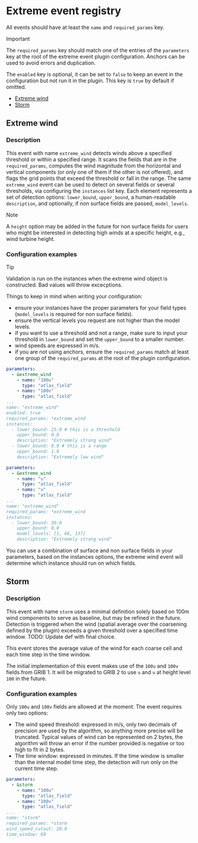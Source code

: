 # Extreme event registry

All events should have at least the `name` and `required_params` key.
> [!IMPORTANT]
> The `required_params` key should match one of the entries of the `parameters` key at the root of the
extreme event plugin configuration. Anchors can be used to avoid errors and duplication.

The `enabled` key is optional, it can be set to `false` to keep an event in the configuration but not run it in the plugin.
This key is `true` by default if omitted.

- [Extreme wind](#extreme-wind)
- [Storm](#storm)

## Extreme wind

### Description

This event with name `extreme_wind` detects winds above a specified threshold or within a specified range.
It scans the fields that are in the `required_params`, computes the wind magnitude from the horizontal and vertical
components (or only one of them if the other is not offered), and flags the grid points that exceed the threshold or
fall in the range. The same `extreme_wind` event can be used to detect on several fields or several thresholds, via
configuring the `instances` list key. Each element represents a set of detection options: `lower_bound`, `upper_bound`,
a human-readable `description`, and optionally, if non surface fields are passed, `model_levels`.


> [!NOTE]
> A `height` option may be added in the future for non surface fields for users who might be interested in detecting
high winds at a specific height, e.g., wind turbine height.


### Configuration examples

> [!TIP]
> Validation is run on the instances when the extreme wind object is constructed. Bad values will throw excecptions.

Things to keep in mind when writing your configuration:
- ensure your instances have the proper parameters for your field types (`model_levels` is required for non surface fields).
- ensure the vertical levels you request are not higher than the model levels.
- if you want to use a threshold and not a range, make sure to input your threshold in `lower_bound` and set the 
`upper_bound` to a smaller number.
- wind speeds are expressed in m/s.
- if you are not using anchors, ensure the `required_params` match at least one group of the `required_params` at the
root of the plugin configuration.

```yaml
parameters:
  - &extreme_wind
    - name: "100u"
      type: "atlas_field"
    - name: "100v"
      type: "atlas_field"
...
name: "extreme_wind"
enabled: true
required_params: *extreme_wind
instances:
  - lower_bound: 25.0 # this is a threshold
    upper_bound: 0.0
    description: "Extremely strong wind"
  - lower_bound: 0.0 # this is a range
    upper_bound: 1.0
    description: "Extremely low wind"
```

```yaml
parameters:
  - &extreme_wind
    - name: "u"
      type: "atlas_field"
    - name: "v"
      type: "atlas_field"
...
name: "extreme_wind"
required_params: *extreme_wind
instances:
  - lower_bound: 30.0
    upper_bound: 0.0
    model_levels: [1, 66, 137]
    description: "Extremely strong wind"
```

You can use a combination of surface and non surface fields in your parameters, based on the instances options,
the extreme wind event will determine which instance should run on which fields.

## Storm

### Description

This event with name `storm` uses a minimal definition solely based on 100m wind components to serve as baseline,
but may be refined in the future. Detection is triggered when the wind (spatial average over the coarsening defined by
the plugin) exceeds a given threshold over a specified time window. TODO: Update def with final choice.

This event stores the average value of the wind for each coarse cell and each time step in the time window.

The initial implementation of this event makes use of the `100u` and `100v` fields from GRIB 1.
It will be migrated to GRIB 2 to use `u` and `v` at height level `100` in the future.

### Configuration examples

Only `100u` and `100v` fields are allowed at the moment. The event requires only two options:
- The wind speed threshold: expressed in m/s, only two decimals of precision are used by the algorithm,
so anything more precise will be truncated. Typical values of wind can be represented on 2 bytes, the algorithm will
throw an error if the number provided is negative or too high to fit in 2 bytes.
- The time window: expressed in minutes. If the time window is smaller than the internal model time step,
the detection will run only on the current time step.

```yaml
parameters:
  - &storm
    - name: "100u"
      type: "atlas_field"
    - name: "100v"
      type: "atlas_field"
...
name: "storm"
required_params: *storm
wind_speed_cutout: 20.0
time_window: 60
```